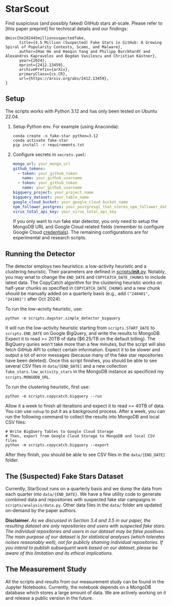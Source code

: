 # StarScout

Find suspicious (and possibly faked) GitHub stars at-scale. Please refer to [this paper preprint] for technical details and our findings:

```
@misc{he202445millionsuspectedfake,
      title={4.5 Million (Suspected) Fake Stars in GitHub: A Growing Spiral of Popularity Contests, Scams, and Malware}, 
      author={Hao He and Haoqin Yang and Philipp Burckhardt and Alexandros Kapravelos and Bogdan Vasilescu and Christian Kästner},
      year={2024},
      eprint={2412.13459},
      archivePrefix={arXiv},
      primaryClass={cs.CR},
      url={https://arxiv.org/abs/2412.13459}, 
}
```

## Setup

The scripts works with Python 3.12 and has only been tested on Ubuntu 22.04.

1. Setup Python env. For example (using Anaconda):

    ```shell
    conda create -n fake-star python=3.12
    conda activate fake-star
    pip install -r requirements.txt
    ```

2. Configure secrets in `secrets.yaml`:

    ```yaml
    mongo_url: your_mongo_url
    github_tokens:
      - token: your_github_token
        name: your_github_username
      - token: your_github_token
        name: your_github_username
    bigquery_project: your_project_name
    bigquery_dataset: your_table_name
    google_cloud_bucket: your_google_cloud_bucket_name
    npm_follower_postgres: your_postgresql_that_stores_npm_follower_dataset
    virus_total_api_key: your_virus_total_api_key
    ```

    If you only want to run fake star detector, you only need to setup the MongoDB URL and Google Cloud related fields (remember to configure Google Cloud [credentials](https://cloud.google.com/bigquery/docs/authentication#client-libs)). The remaining configurations are for experimental and research scripts.

## Running the Detector

The detector employs two heuristics: a low-activity heuristic and a clustering heuristic. Their parameters are defined in [scripts/__init__.py](scripts/__init__.py). Notably, you may wnat to change the `END_DATE` and `COPYCATCH_DATE_CHUNKS` to include latest data. The CopyCatch algorithm for the clustering heuristic works on half-year chunks as specified in `COPYCATCH_DATE_CHUNKS` and a new chunk should be manually added on a quarterly basis (e.g., add `("240401", "241001")` after Oct 2024).

To run the low-acivity heuristic, use:

```shell
python -m scripts.dagster.simple_detector_bigquery
```

It will run the low-activity heuristic starting from `scripts.START_DATE` to `scripts.END_DATE` on Google BigQuery, and write the results to MongoDB. Expect it to read >= 20TB of data ($6.25/TB on the default billing). The BigQuery quries won't take more than a few minutes, but the script will also fetch GitHub API to collect certain information. Expect it to be slower and output a lot of error messages (because many of the fake star repositories have been deleted). Once this script finishes, you should be able to see several CSV files in `data/[END_DATE]` and a new collection `fake_stars.low_activity_stars` in the MongoDB instance as specificed my `scripts.MONGODB_URL`.

To run the clustering heuristic, first use:

```shell
python -m scripts.copycatch.bigquery --run
```

Allow it a week to finish all iterations and expect it to read >= 40TB of data. You can use `nohup` to put it as a background process. After a week, you can run the following command to collect the results into MongoDB and local CSV files:

```shell
# Write BigQuery Tables to Google Cloud Storage
# Then, export from Google Cloud Storage to MongoDB and local CSV files
python -m scripts.copycatch.bigquery --export
```

After they finish, you should be able to see CSV files in the `data/{END_DATE}` folder.

## The (Suspected) Fake Stars Dataset

Currently, StarScout runs on a quarterly basis and we dump the data from each quarter into `data/{END_DATE}`. We have a few utility code to generate combined data and repositories with suspected fake star campaigns in `scripts/analysis/data.py`. Other data files in the `data/` folder are updated on-demand by the paper authors.

**Disclaimer.** *As we discussed in Section 3.4 and 3.5 in our paper, the resulting dataset are only repositories and users with suspected fake stars. The individual repositories and users in our dataset may be false positives. The main purpose of our dataset is for statistical analyses (which tolerates noises reasonably well), not for publicly shaming individual repositories. If you intend to publish subsequent work based on our dataset, please be aware of this limitation and its ethical implications.*

## The Measurement Study

All the scripts and results from our measurement study can be found in the Jupyter Notebooks. Currently, the notebook depends on a MongoDB database which stores a large amount of data. We are actively working on it and release a public version in the future.
